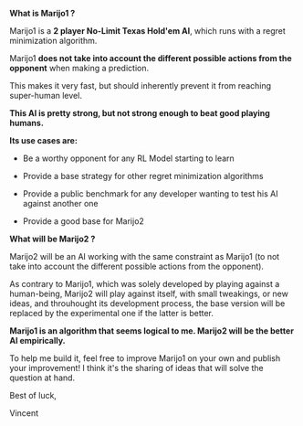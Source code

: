 **What is Marijo1 ?**

Marijo1 is a **2 player No-Limit Texas Hold'em AI**, which runs with a regret minimization algorithm.

Marijo1 **does not take into account the different possible actions from the opponent** when making a prediction.

This makes it very fast, but should inherently prevent it from reaching super-human level.

**This AI is pretty strong, but not strong enough to beat good playing humans.**

**Its use cases are:**

- Be a worthy opponent for any RL Model starting to learn

- Provide a base strategy for other regret minimization algorithms

- Provide a public benchmark for any developer wanting to test his AI against another one

- Provide a good base for Marijo2

**What will be Marijo2 ?**

Marijo2 will be an AI working with the same constraint as Marijo1 (to not take into account the different possible actions from the opponent).

As contrary to Marijo1, which was solely developed by playing against a human-being, Marijo2 will play against itself, with small tweakings, or new ideas, and throuhought its development process, the base version will be replaced by the experimental one if the latter is better.

**Marijo1 is an algorithm that seems logical to me. Marijo2 will be the better AI empirically.**

To help me build it, feel free to improve Marijo1 on your own and publish your improvement! I think it's the sharing of ideas that will solve the question at hand.

Best of luck,

Vincent
